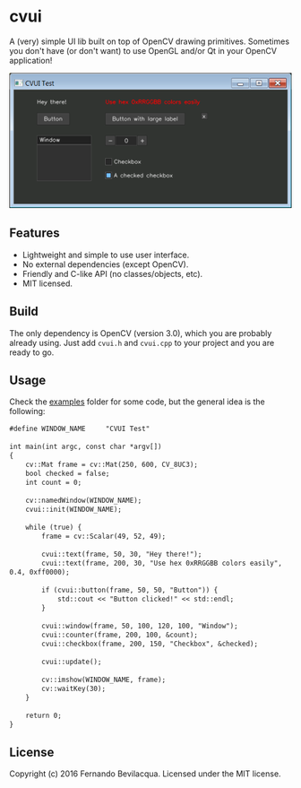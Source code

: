 cvui
=====
A (very) simple UI lib built on top of OpenCV drawing primitives. Sometimes you don't have (or don't want) to use OpenGL and/or Qt in your OpenCV application!

![image](https://raw.githubusercontent.com/Dovyski/depository/master/cvui.png)

Features
--------
- Lightweight and simple to use user interface.
- No external dependencies (except OpenCV).
- Friendly and C-like API (no classes/objects, etc).
- MIT licensed.

Build
-----
The only dependency is OpenCV (version 3.0), which you are probably already using. Just add `cvui.h` and `cvui.cpp` to your project and you are ready to go.

Usage
-----
Check the [examples](examples) folder for some code, but the general idea is the following:

```
#define WINDOW_NAME		"CVUI Test"

int main(int argc, const char *argv[])
{
	cv::Mat frame = cv::Mat(250, 600, CV_8UC3);
	bool checked = false;
	int count = 0;

	cv::namedWindow(WINDOW_NAME);
	cvui::init(WINDOW_NAME);

	while (true) {
		frame = cv::Scalar(49, 52, 49);

		cvui::text(frame, 50, 30, "Hey there!");
		cvui::text(frame, 200, 30, "Use hex 0xRRGGBB colors easily", 0.4, 0xff0000);

		if (cvui::button(frame, 50, 50, "Button")) {
			std::cout << "Button clicked!" << std::endl;
		}

		cvui::window(frame, 50, 100, 120, 100, "Window");
		cvui::counter(frame, 200, 100, &count);
		cvui::checkbox(frame, 200, 150, "Checkbox", &checked);

		cvui::update();

		cv::imshow(WINDOW_NAME, frame);
		cv::waitKey(30);
	}

	return 0;
}
```

License
-----
Copyright (c) 2016 Fernando Bevilacqua. Licensed under the MIT license.
